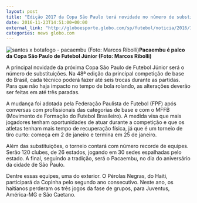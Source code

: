 ```yaml
---
layout: post
title: "Edição 2017 da Copa São Paulo terá novidade no número de substituições"
date: 2016-11-23T14:51:00+00:00
external_link: "http://globoesporte.globo.com/sp/futebol/noticia/2016/11/edicao-2017-da-copa-sao-paulo-tera-novidade-no-numero-de-substituicoes.html"
categories: news globo.com
---
```

 ![santos x botafogo - pacaembu (Foto: Marcos Ribolli)](http://s2.glbimg.com/c88az2KizRcTZZ2XdGGsm_EC-80=/0x0:1662x1663/320x320/s.glbimg.com/es/ge/f/original/2016/06/05/rib_0328.jpg "santos x botafogo - pacaembu (Foto: Marcos Ribolli)")**Pacaembu é palco da Copa São Paulo de Futebol Júnior (Foto: Marcos Ribolli)**

A principal novidade da próxima Copa São Paulo de Futebol Júnior será o número de substituições. Na 48ª edição da principal competição de base do Brasil, cada técnico poderá fazer até seis trocas durante as partidas. Para que não haja impacto no tempo de bola rolando, as alterações deverão ser feitas em até três paradas.&nbsp;

A mudança foi adotada pela Federação Paulista de Futebol (FPF) após conversas com profissionais das categorias de base e com o MFFB (Movimento de Formação do Futebol Brasileiro). A medida visa que mais jogadores tenham oportunidades de atuar durante a competição e que os atletas tenham mais tempo de recuperação física, já que é um torneio de tiro curto: começa em 2 de janeiro e termina em 25 de janeiro.

Além das substituições, o torneio contará com número recorde de equipes. Serão 120 clubes, de 26 estados, jogando em 30 sedes espalhadas pelo estado. A final, seguindo a tradição, será o Pacaembu, no dia do aniversário da cidade de São Paulo.

Dentre essas equipes, uma do exterior. O Pérolas Negras, do Haiti, participará da Copinha pelo segundo ano consecutivo. Neste ano, os haitianos perderam os três jogos da fase de grupos, para Juventus, América-MG e São Caetano.

